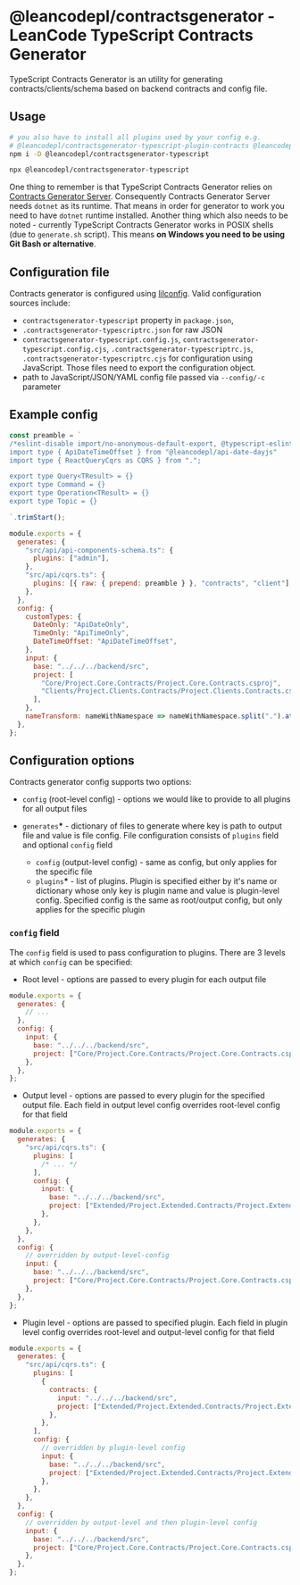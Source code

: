 # @leancodepl/contractsgenerator - LeanCode TypeScript Contracts Generator

TypeScript Contracts Generator is an utility for generating contracts/clients/schema based on backend contracts and
config file.

## Usage

```sh
# you also have to install all plugins used by your config e.g.
# @leancodepl/contractsgenerator-typescript-plugin-contracts @leancodepl/contractsgenerator-typescript-plugin-client @leancodepl/contractsgenerator-typescript-plugin-raw
npm i -D @leancodepl/contractsgenerator-typescript

npx @leancodepl/contractsgenerator-typescript
```

One thing to remember is that TypeScript Contracts Generator relies on
[Contracts Generator Server](https://github.com/leancodepl/contractsgenerator). Consequently Contracts Generator Server
needs `dotnet` as its runtime. That means in order for generator to work you need to have `dotnet` runtime installed.
Another thing which also needs to be noted - currently TypeScript Contracts Generator works in POSIX shells (due to
`generate.sh` script). This means **on Windows you need to be using Git Bash or alternative**.

## Configuration file

Contracts generator is configured using [lilconfig](https://github.com/antonk52/lilconfig). Valid configuration sources
include:

- `contractsgenerator-typescript` property in `package.json`,
- `.contractsgenerator-typescriptrc.json` for raw JSON
- `contractsgenerator-typescript.config.js`, `contractsgenerator-typescript.config.cjs`,
  `.contractsgenerator-typescriptrc.js`, `.contractsgenerator-typescriptrc.cjs` for configuration using JavaScript.
  Those files need to export the configuration object.
- path to JavaScript/JSON/YAML config file passed via `--config/-c` parameter

## Example config

```js
const preamble = `
/*eslint-disable import/no-anonymous-default-export, @typescript-eslint/no-unused-vars, @typescript-eslint/ban-types, @typescript-eslint/no-empty-interface, @typescript-eslint/no-namespace*/
import type { ApiDateTimeOffset } from "@leancodepl/api-date-dayjs"
import type { ReactQueryCqrs as CQRS } from ".";

export type Query<TResult> = {}
export type Command = {}
export type Operation<TResult> = {}
export type Topic = {}

`.trimStart();

module.exports = {
  generates: {
    "src/api/api-components-schema.ts": {
      plugins: ["admin"],
    },
    "src/api/cqrs.ts": {
      plugins: [{ raw: { prepend: preamble } }, "contracts", "client"],
    },
  },
  config: {
    customTypes: {
      DateOnly: "ApiDateOnly",
      TimeOnly: "ApiTimeOnly",
      DateTimeOffset: "ApiDateTimeOffset",
    },
    input: {
      base: "../../../backend/src",
      project: [
        "Core/Project.Core.Contracts/Project.Core.Contracts.csproj",
        "Clients/Project.Clients.Contracts/Project.Clients.Contracts.csproj",
      ],
    },
    nameTransform: nameWithNamespace => nameWithNamespace.split(".").at(-1),
  },
};
```

## Configuration options

Contracts generator config supports two options:

- `config` (root-level config) - options we would like to provide to all plugins for all output files
- `generates`**\*** - dictionary of files to generate where key is path to output file and value is file config. File
  configuration consists of `plugins` field and optional `config` field

  - `config` (output-level config) - same as config, but only applies for the specific file
  - `plugins`**\*** - list of plugins. Plugin is specified either by it's name or dictionary whose only key is plugin
    name and value is plugin-level config. Specified config is the same as root/output config, but only applies for the
    specific plugin

### `config` field

The `config` field is used to pass configuration to plugins. There are 3 levels at which `config` can be specified:

- Root level - options are passed to every plugin for each output file

```js
module.exports = {
  generates: {
    // ...
  },
  config: {
    input: {
      base: "../../../backend/src",
      project: ["Core/Project.Core.Contracts/Project.Core.Contracts.csproj"],
    },
  },
};
```

- Output level - options are passed to every plugin for the specified output file. Each field in output level config
  overrides root-level config for that field

```js
module.exports = {
  generates: {
    "src/api/cqrs.ts": {
      plugins: [
        /* ... */
      ],
      config: {
        input: {
          base: "../../../backend/src",
          project: ["Extended/Project.Extended.Contracts/Project.Extended.Contracts.csproj"],
        },
      },
    },
  },
  config: {
    // overridden by output-level-config
    input: {
      base: "../../../backend/src",
      project: ["Core/Project.Core.Contracts/Project.Core.Contracts.csproj"],
    },
  },
};
```

- Plugin level - options are passed to specified plugin. Each field in plugin level config overrides root-level and
  output-level config for that field

```js
module.exports = {
  generates: {
    "src/api/cqrs.ts": {
      plugins: [
        {
          contracts: {
            input: "../../../backend/src",
            project: ["Extended/Project.Extended.Contracts/Project.Extended.Contracts.csproj"],
          },
        },
      ],
      config: {
        // overridden by plugin-level config
        input: {
          base: "../../../backend/src",
          project: ["Extended/Project.Extended.Contracts/Project.Extended.Contracts.csproj"],
        },
      },
    },
  },
  config: {
    // overridden by output-level and then plugin-level config
    input: {
      base: "../../../backend/src",
      project: ["Core/Project.Core.Contracts/Project.Core.Contracts.csproj"],
    },
  },
};
```
